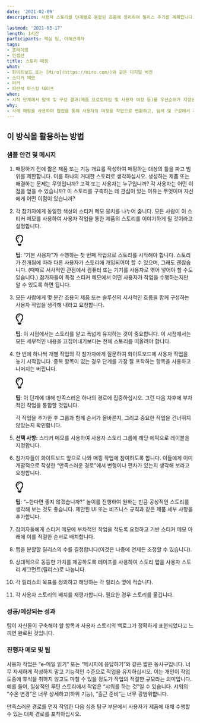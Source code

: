 ```yaml
---
date: '2021-02-09'
description: 사용자 스토리를 단계별로 분할된 흐름에 정리하여 릴리스 주기를 계획합니다.

lastmod: '2021-03-17'
length: 1시간
participants: 핵심 팀, 이해관계자
tags:
- 프레이밍
- 인셉션
title: 스토리 매핑
what:
- 화이트보드 또는 [Miro](https://miro.com/)와 같은 디지털 버전
- 스티커 메모
- 마커
- 파란색 마스킹 테이프
when:
- 시작 단계에서 탐색 및 구성 결과(제품 프로토타입 및 사용자 여정 등)를 우선순위가 지정된 제품 백로그로 변환합니다.
why:
- 사례 매핑을 사용하여 협업을 통해 사용자의 여정을 작업으로 변환하고, 탐색 및 구성에서 제공으로 전환하는 과정에서 뛰어난 성과 및 사용자 사례로 구분합니다. 이를 통해 사용자 작업 순서를 지정하고, 우선순위가 지정된 제품 백로그를 생성하고, 초기 제품 릴리스의 청크를 사용할 수 있습니다. 사례 맵을 통해 제품의 기능에 대한 지식을 공유할 수도 있습니다.
---
```


<h2 id="how-to-use-this-method">이 방식을 활용하는
방법</h2>

<div class="bg-gray-dark p-lg-5 p-3 mb-4"><div
class="col-lg-9"><h3
id="sample-agenda--prompts">샘플 안건 및 메시지</h3>

<ol>

<li>

<p>매핑하기 전에 짧은 제품 또는 기능 개요를 작성하여 매핑하는 대상의 틀을 짜고 범위를 제한합니다. 이를 하나의
거대한 스토리로 생각하십시오. 생성하는 제품 또는 해결하는 문제는 무엇입니까? 고객 또는 사용자는 누구입니까? 각 사용자는
어떤 이점을 얻을 수 있습니까? 이 스토리를 구축하는 데 관심이 있는 이유는 무엇이며 자신에게 어떤 이점이
있습니까?</p>

</li>

<li>

<p>각 참가자에게 동일한 색상의 스티커 메모 뭉치를 나누어 줍니다. 모든 사람이 이 스티커 메모를 사용하여 사용자
작업을 통한 제품의 스토리를 이야기하게 될 것이라고 설명합니다.</p>

<div class="callout td-box--gray-darkest p-3 my-5
border-bottom border-right border-left border-top row"><div
class="col-1 row align-items-center
justify-content-center"><svg height="30"
aria-hidden="true" focusable="false"
data-prefix="far" data-icon="lightbulb"
role="img" xmlns="http://www.w3.org/2000/svg"
viewBox="0 0 352 512" class="svg-inline--fa
fa-lightbulb"><path fill="currentColor"
d="M176 80c-52.94 0-96 43.06-96 96 0 8.84 7.16 16 16 16s16-7.16
16-16c0-35.3 28.72-64 64-64 8.84 0 16-7.16 16-16s-7.16-16-16-16zM96.06
459.17c0 3.15.93 6.22 2.68 8.84l24.51 36.84c2.97 4.46 7.97 7.14 13.32
7.14h78.85c5.36 0 10.36-2.68 13.32-7.14l24.51-36.84c1.74-2.62 2.67-5.7
2.68-8.84l.05-43.18H96.02l.04 43.18zM176 0C73.72 0 0 82.97 0 176c0
44.37 16.45 84.85 43.56 115.78 16.64 18.99 42.74 58.8 52.42
92.16v.06h48v-.12c-.01-4.77-.72-9.51-2.15-14.07-5.59-17.81-22.82-64.77-62.17-109.67-20.54-23.43-31.52-53.15-31.61-84.14-.2-73.64
59.67-128 127.95-128 70.58 0 128 57.42 128 128 0 30.97-11.24
60.85-31.65 84.14-39.11 44.61-56.42 91.47-62.1 109.46a47.507 47.507 0
0 0-2.22 14.3v.1h48v-.05c9.68-33.37 35.78-73.18 52.42-92.16C335.55
260.85 352 220.37 352 176 352 78.8 273.2 0 176 0z"
class=""></path></svg></div><div
class="col-11"><p><strong>팁</strong>:
“기본 사용자”가 수행하는 첫 번째 작업으로 스토리를 시작해야 합니다. 스토리가 전개됨에 따라 다른 사용자가 스토리에
개입되어야 할 수 있으며, 그래도 괜찮습니다. (때때로 서사적인 관점에서 컴퓨터 또는 기기를 사용자로 엮어 넣어야 할 수도
있습니다.) 참가자들이 특정 스티커 메모에서 어떤 사용자가 작업을 수행하는지만 알 수 있도록 하면
됩니다.</p></div></div>

</li>

<li>

<p>모든 사람에게 몇 분간 조용히 제품 또는 솔루션의 서사적인 흐름을 함께 구성하는 사용자 작업을 생각해 내라고
요청합니다.</p>

<div class="callout td-box--gray-darkest p-3 my-5
border-bottom border-right border-left border-top row"><div
class="col-1 row align-items-center
justify-content-center"><svg height="30"
aria-hidden="true" focusable="false"
data-prefix="far" data-icon="lightbulb"
role="img" xmlns="http://www.w3.org/2000/svg"
viewBox="0 0 352 512" class="svg-inline--fa
fa-lightbulb"><path fill="currentColor"
d="M176 80c-52.94 0-96 43.06-96 96 0 8.84 7.16 16 16 16s16-7.16
16-16c0-35.3 28.72-64 64-64 8.84 0 16-7.16 16-16s-7.16-16-16-16zM96.06
459.17c0 3.15.93 6.22 2.68 8.84l24.51 36.84c2.97 4.46 7.97 7.14 13.32
7.14h78.85c5.36 0 10.36-2.68 13.32-7.14l24.51-36.84c1.74-2.62 2.67-5.7
2.68-8.84l.05-43.18H96.02l.04 43.18zM176 0C73.72 0 0 82.97 0 176c0
44.37 16.45 84.85 43.56 115.78 16.64 18.99 42.74 58.8 52.42
92.16v.06h48v-.12c-.01-4.77-.72-9.51-2.15-14.07-5.59-17.81-22.82-64.77-62.17-109.67-20.54-23.43-31.52-53.15-31.61-84.14-.2-73.64
59.67-128 127.95-128 70.58 0 128 57.42 128 128 0 30.97-11.24
60.85-31.65 84.14-39.11 44.61-56.42 91.47-62.1 109.46a47.507 47.507 0
0 0-2.22 14.3v.1h48v-.05c9.68-33.37 35.78-73.18 52.42-92.16C335.55
260.85 352 220.37 352 176 352 78.8 273.2 0 176 0z"
class=""></path></svg></div><div
class="col-11"><p><strong>팁</strong>: 이
시점에서는 스토리를 얕고 폭넓게 유지하는 것이 중요합니다. 이 시점에서는 모든 세부적인 내용을 끄집어내기보다는 전체 스토리를
떠올려야 합니다.</p></div></div>

</li>

<li>

<p>한 번에 하나씩 개별 작업의 각 참가자에게 질문하여 화이트보드에 사용자 작업을 놓기 시작합니다. 중복 항목이
있는 경우 단계를 가장 잘 포착하는 항목을 사용하고 나머지는 버립니다.</p>

<div class="callout td-box--gray-darkest p-3 my-5
border-bottom border-right border-left border-top row"><div
class="col-1 row align-items-center
justify-content-center"><svg height="30"
aria-hidden="true" focusable="false"
data-prefix="far" data-icon="lightbulb"
role="img" xmlns="http://www.w3.org/2000/svg"
viewBox="0 0 352 512" class="svg-inline--fa
fa-lightbulb"><path fill="currentColor"
d="M176 80c-52.94 0-96 43.06-96 96 0 8.84 7.16 16 16 16s16-7.16
16-16c0-35.3 28.72-64 64-64 8.84 0 16-7.16 16-16s-7.16-16-16-16zM96.06
459.17c0 3.15.93 6.22 2.68 8.84l24.51 36.84c2.97 4.46 7.97 7.14 13.32
7.14h78.85c5.36 0 10.36-2.68 13.32-7.14l24.51-36.84c1.74-2.62 2.67-5.7
2.68-8.84l.05-43.18H96.02l.04 43.18zM176 0C73.72 0 0 82.97 0 176c0
44.37 16.45 84.85 43.56 115.78 16.64 18.99 42.74 58.8 52.42
92.16v.06h48v-.12c-.01-4.77-.72-9.51-2.15-14.07-5.59-17.81-22.82-64.77-62.17-109.67-20.54-23.43-31.52-53.15-31.61-84.14-.2-73.64
59.67-128 127.95-128 70.58 0 128 57.42 128 128 0 30.97-11.24
60.85-31.65 84.14-39.11 44.61-56.42 91.47-62.1 109.46a47.507 47.507 0
0 0-2.22 14.3v.1h48v-.05c9.68-33.37 35.78-73.18 52.42-92.16C335.55
260.85 352 220.37 352 176 352 78.8 273.2 0 176 0z"
class=""></path></svg></div><div
class="col-11"><p><strong>팁</strong>: 이
단계에 대해 만족스러운 하나의 경로에 집중하십시오. 그런 다음 차후에 부차적인 작업을 통합할
것입니다.</p></div></div>

<p>각 작업을 추가한 후 그룹과 함께 순서가 올바른지, 그리고 중요한 작업을 건너뛰지 않았는지
확인합니다.</p>

</li>

<li>

<p><strong>선택 사항:</strong> 스티커 메모를 사용하여 사용자 스토리 그룹에
해당 에픽으로 레이블을 지정합니다.</p>

</li>

<li>

<p>참가자들이 화이트보드 앞으로 나와 매핑 작업에 참여하도록 합니다. 이들에게 이미 개괄적으로 작성한 “만족스러운
경로”에서 변형이나 편차가 있는지 생각해 보라고 요청합니다.</p>

<div class="callout td-box--gray-darkest p-3 my-5
border-bottom border-right border-left border-top row"><div
class="col-1 row align-items-center
justify-content-center"><svg height="30"
aria-hidden="true" focusable="false"
data-prefix="far" data-icon="lightbulb"
role="img" xmlns="http://www.w3.org/2000/svg"
viewBox="0 0 352 512" class="svg-inline--fa
fa-lightbulb"><path fill="currentColor"
d="M176 80c-52.94 0-96 43.06-96 96 0 8.84 7.16 16 16 16s16-7.16
16-16c0-35.3 28.72-64 64-64 8.84 0 16-7.16 16-16s-7.16-16-16-16zM96.06
459.17c0 3.15.93 6.22 2.68 8.84l24.51 36.84c2.97 4.46 7.97 7.14 13.32
7.14h78.85c5.36 0 10.36-2.68 13.32-7.14l24.51-36.84c1.74-2.62 2.67-5.7
2.68-8.84l.05-43.18H96.02l.04 43.18zM176 0C73.72 0 0 82.97 0 176c0
44.37 16.45 84.85 43.56 115.78 16.64 18.99 42.74 58.8 52.42
92.16v.06h48v-.12c-.01-4.77-.72-9.51-2.15-14.07-5.59-17.81-22.82-64.77-62.17-109.67-20.54-23.43-31.52-53.15-31.61-84.14-.2-73.64
59.67-128 127.95-128 70.58 0 128 57.42 128 128 0 30.97-11.24
60.85-31.65 84.14-39.11 44.61-56.42 91.47-62.1 109.46a47.507 47.507 0
0 0-2.22 14.3v.1h48v-.05c9.68-33.37 35.78-73.18 52.42-92.16C335.55
260.85 352 220.37 352 176 352 78.8 273.2 0 176 0z"
class=""></path></svg></div><div
class="col-11"><p><strong>팁</strong>:
“~한다면 좋지 않겠습니까?” 놀이를 진행하여 원하는 만큼 공상적인 스토리를 생각해 보는 것도 좋습니다. 제안된 UI 또는
비즈니스 규칙과 같은 제품 세부 사항을 추가합니다.</p></div></div>

</li>

<li>

<p>참여자들에게 스티커 메모에 부차적인 작업을 적도록 요청하고 기반 스티커 메모 아래에 이를 적절한 순서로
배치합니다.</p>

</li>

<li>

<p>맵을 분할할 릴리스의 수를 결정합니다(이것은 나중에 언제든 조정할 수 있습니다).</p>

</li>

<li>

<p>상대적으로 동등한 가치를 제공하도록 테이프를 사용하여 스토리 맵을 사용자 스토리 세그먼트(릴리스)로
나눕니다.</p>

</li>

<li>

<p>각 릴리스의 목표를 정의하고 해당하는 각 릴리스 옆에 적습니다.</p>

</li>

<li>

<p>각 사용자 스토리의 배치를 재평가합니다. 필요한 경우 스토리를 옮깁니다.</p>

</li>

</ol>

</div></div>

<div class="bg-gray-dark p-lg-5 p-3 mb-4"><div
class="col-lg-9"><h3
id="successexpected-outcomes">성공/예상되는 성과</h3>

<p>팀이 자신들이 구축해야 할 항목과 사용자 스토리의 백로그가 정확하게 표현되었다고 느끼면 완료된
것입니다.</div></div>

<div class="bg-gray-dark p-lg-5 p-3 mb-4"><div
class="col-lg-9"><h3
id="facilitator-notes--tips">진행자 메모 및 팁</h3>

<p>사용자 작업은 “e-메일 읽기” 또는 “메시지에 응답하기”와 같은 짧은 동사구입니다. 너무 자세하게 작성하지
말고 기능적인 수준으로 작업을 유지하십시오. 이는 개인이 작업 도중에 휴식을 취하지 않고도 마칠 수 있을 정도가 작업의 적절한
규모라는 의미입니다. 예를 들어, 일상적인 루틴 스토리에서 작업은 “샤워를 하는 것”일 수 있습니다. 샤워의 “수온 변경”은
너무 상세하고(하위 기능), “출근 준비”는 너무 광범위합니다.</p>

<p>만족스러운 경로를 먼저 작업한 다음 심층 탐구 부분에서 사용자가 제품에 대해 수행할 수 있는 대체 경로를
포착하십시오.</p>

</div></div>
